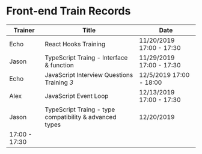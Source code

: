 # Front-end Train Records
|Trainer|Title|Date|
|-------|-----|-----|
| Echo |  React Hooks Training  | 11/20/2019 17:00 - 17:30 |
| Jason | TypeScript Traing - Interface & function | 11/29/2019 17:00 - 17:30 |
| Echo |  JavaScript Interview Questions Training *3* | 12/5/2019 17:00 - 18:00 |
| Alex | JavaScript Event Loop | 12/13/2019 17:00 - 17:30 |
| Jason | TypeScript Traing - type compatibility & advanced types | 12/20/2019
 17:00 - 17:30 |
